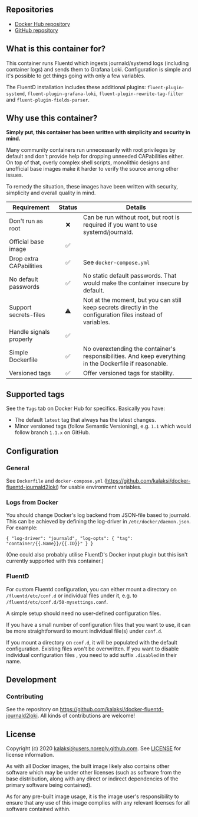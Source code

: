 
## Repositories
- [Docker Hub repository](https://hub.docker.com/r/kalaksi/fluentd-journald2loki/)
- [GitHub repository](https://github.com/kalaksi/docker-fluentd-journald2loki)

## What is this container for?
This container runs Fluentd which ingests journald/systemd logs (including container logs) and sends them to Grafana Loki.
Configuration is simple and it's possible to get things going with only a few variables.  
  
The FluentD installation includes these additional plugins: `fluent-plugin-systemd`, `fluent-plugin-grafana-loki`, `fluent-plugin-rewrite-tag-filter` and `fluent-plugin-fields-parser`.

## Why use this container?
**Simply put, this container has been written with simplicity and security in mind.**

Many community containers run unnecessarily with root privileges by default and don't provide help for dropping unneeded CAPabilities either.
On top of that, overly complex shell scripts, monolithic designs and unofficial base images make it harder to verify the source among other issues.  

To remedy the situation, these images have been written with security, simplicity and overall quality in mind.

|Requirement              |Status|Details|
|-------------------------|:----:|-------|
|Don't run as root        |❌    | Can be run without root, but root is required if you want to use systemd/journald.|
|Official base image      |✅    | |
|Drop extra CAPabilities  |✅    | See ```docker-compose.yml``` |
|No default passwords     |✅    | No static default passwords. That would make the container insecure by default. |
|Support secrets-files    |⚠     | Not at the moment, but you can still keep secrets directly in the configuration files instead of variables.|
|Handle signals properly  |✅    | |
|Simple Dockerfile        |✅    | No overextending the container's responsibilities. And keep everything in the Dockerfile if reasonable. |
|Versioned tags           |✅    | Offer versioned tags for stability.|

## Supported tags
See the ```Tags``` tab on Docker Hub for specifics. Basically you have:
- The default ```latest``` tag that always has the latest changes.
- Minor versioned tags (follow Semantic Versioning), e.g. ```1.1``` which would follow branch ```1.1.x``` on GitHub.

## Configuration
### General
See ```Dockerfile``` and ```docker-compose.yml``` (<https://github.com/kalaksi/docker-fluentd-journald2loki>) for usable environment variables.

### Logs from Docker
You should change Docker's log backend from JSON-file based to journald.
This can be achieved by defining the log-driver in `/etc/docker/daemon.json`. For example:
```
{ "log-driver": "journald", "log-opts": { "tag": "container/{{.Name}}/{{.ID}}" } }
```

(One could also probably utilise FluentD's Docker input plugin but this isn't currently supported with this container.)

### FluentD
For custom Fluentd configuration, you can either mount a directory on `/fluentd/etc/conf.d` or individual files under it, e.g. to `/fluentd/etc/conf.d/50-mysettings.conf`.  
  
A simple setup should need no user-defined configuration files.  

If you have a small number of configuration files that you want to use, it can be more straightforward to mount individual file(s) under `conf.d`.  

If you mount a directory on `conf.d`, it will be populated with the default configuration. Existing files won't be overwritten. If you want to disable individual configuration files
, you need to add suffix `.disabled` in their name.

## Development

### Contributing
See the repository on <https://github.com/kalaksi/docker-fluentd-journald2loki>.
All kinds of contributions are welcome!

## License
Copyright (c) 2020 kalaksi@users.noreply.github.com. See [LICENSE](https://github.com/kalaksi/docker-fluentd-journald2loki/blob/master/LICENSE) for license information.  

As with all Docker images, the built image likely also contains other software which may be under other licenses (such as software from the base distribution, along with any direct or indirect dependencies of the primary software being contained).  
  
As for any pre-built image usage, it is the image user's responsibility to ensure that any use of this image complies with any relevant licenses for all software contained within.
